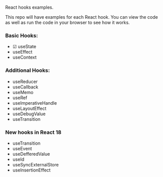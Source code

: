 React hooks examples.

This repo will have examples for each React hook. You can view the code as well as run the code in your browser to see how it works.

### Basic Hooks: 
- ☑ useState
- useEffect
- useContext

### Additional Hooks:
- useReducer
- useCallback
- useMemo
- useRef
- useImperativeHandle
- useLayoutEffect
- useDebugValue
- useTransition


### New hooks in React 18
- useTransition
- useEvent
- useDefferedValue
- useId
- useSyncExternalStore
- useInsertionEffect
